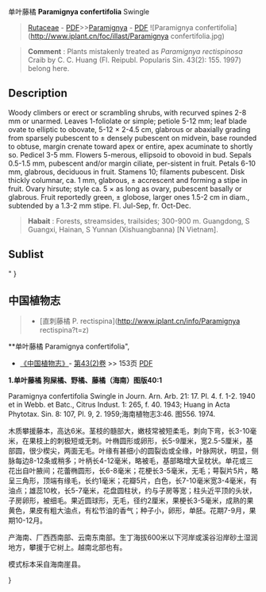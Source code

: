 单叶藤橘  **Paramignya confertifolia** Swingle

> [Rutaceae](http://www.iplant.cn/info/Rutaceae?t=foc) - [PDF](http://www.iplant.cn/foc/pdf/Rutaceae.pdf)>>[Paramignya](http://www.iplant.cn/info/Paramignya?t=foc) - [PDF](http://www.iplant.cn/foc/pdf/Paramignya.pdf)
![Paramignya confertifolia](http://www.iplant.cn/foc/illast/Paramignya confertifolia.jpg)

> **Comment** : 
> Plants mistakenly treated as *Paramignya rectispinosa* Craib by C. C. Huang (Fl. Reipubl. Popularis Sin. 43(2): 155. 1997) belong here.

## Description

Woody climbers or erect or scrambling shrubs, with recurved spines 2-8 mm or unarmed. Leaves 1-foliolate or simple; petiole 5-12 mm; leaf blade ovate to elliptic to obovate, 5-12 × 2-4.5 cm, glabrous or abaxially grading from sparsely pubescent to ± densely pubescent on midvein, base rounded to obtuse, margin crenate toward apex or entire, apex acuminate to shortly so. Pedicel 3-5 mm. Flowers 5-merous, ellipsoid to obovoid in bud. Sepals 0.5-1.5 mm, pubescent and/or margin ciliate, per-sistent in fruit. Petals 6-10 mm, glabrous, deciduous in fruit. Stamens 10; filaments pubescent. Disk thickly columnar, ca. 1 mm, glabrous, ± accrescent and forming a stipe in fruit. Ovary hirsute; style ca. 5 × as long as ovary, pubescent basally or glabrous. Fruit reportedly green, ± globose, larger ones 1.5-2 cm in diam., subtended by a 1.3-2 mm stipe. Fl. Jul-Sep, fr. Oct-Dec.

> **Habait** : 
> Forests, streamsides, trailsides; 300-900 m. Guangdong, S Guangxi, Hainan, S Yunnan (Xishuangbanna) [N Vietnam].

## Sublist
"
}
## 中国植物志

> * [直刺藤橘  P.  rectispina](http://www.iplant.cn/info/Paramignya rectispina?t=z)

**单叶藤橘 Paramignya confertifolia",

* [《中国植物志》](http://www.iplant.cn/frps)- [第43(2)卷](http://www.iplant.cn/frps/vol/43(2)) >> 153页 [PDF](http://www.iplant.cn/frps/pdf/43(2)/153.PDF)

**1.单叶藤橘 狗屎橘、野橘、藤橘（海南）图版40:1**

Paramignya confertifolia Swingle in Journ. Arn. Arb. 21: 17. Pl. 4. f. 1-2. 1940 et in Webb. et Batc., Citrus Indust. 1: 265, f. 40. 1943; Huang in Acta Phytotax. Sin. 8: 107, Pl. 9, 2. 1959;海南植物志3:46. 图556. 1974.

木质攀援藤本，高达6米。茎枝的髓部大，嫩枝常被短柔毛，刺向下弯，长3-10毫米，在果枝上的刺极短或无刺。叶椭圆形或卵形，长5-9厘米，宽2.5-5厘米，基部圆，很少楔尖，两面无毛。叶缘有甚细小的圆裂齿或全缘，叶脉网状，明显，侧脉每边8-12条或稍多；叶柄长4-12毫米，略被毛，基部略增大呈枕状。单花或三花出自叶腋间；花蕾椭圆形，长6-8毫米；花梗长3-5毫米，无毛；萼裂片5片，略呈三角形，顶端有缘毛，长约1毫米；花瓣5片，白色，长7-10毫米宽3-4毫米，有油点；雄蕊10枚，长5-7毫米，花盘圆柱状，约与子房等宽；柱头近平顶的头状，子房卵形，被细毛。果近圆球形，无毛，径约2厘米，果梗长3-5毫米，成熟的果黄色，果皮有粗大油点，有松节油的香气；种子小，卵形，单胚。花期7-9月，果期10-12月。

产海南、厂西西南部、云南东南部。生丁海拔600米以下河岸或溪谷沿岸砂土湿润地方，攀援于它树上。越南北部也有。

模式标本采自海南崖县。

}